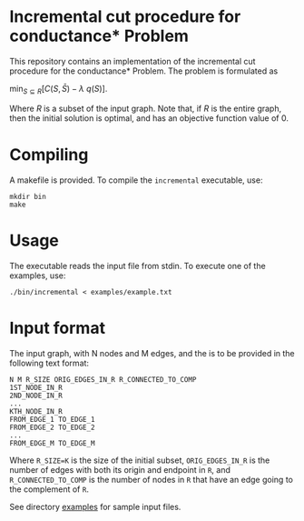 # Incremental cut procedure for conductance* Problem

This repository contains an implementation of the incremental cut procedure for the conductance* Problem. The problem is formulated as


$\min_{S \subseteq R} \left[ C(S,\bar{S}) - \lambda~q(S) \right].$

Where $R$ is a subset of the input graph. Note that, if $R$ is the entire graph, then the initial solution is optimal, and has an objective function value of 0.

# Compiling

A makefile is provided. To compile the `incremental` executable, use:

```
mkdir bin
make
```

# Usage

The executable reads the input file from stdin. To execute one of the examples, use:
```
./bin/incremental < examples/example.txt
```

# Input format

The input graph, with N nodes and M edges, and the  is to be provided in the following text format:

```
N M R_SIZE ORIG_EDGES_IN_R R_CONNECTED_TO_COMP
1ST_NODE_IN_R
2ND_NODE_IN_R
...
KTH_NODE_IN_R
FROM_EDGE_1 TO_EDGE_1
FROM_EDGE_2 TO_EDGE_2
...
FROM_EDGE_M TO_EDGE_M
```

Where `R_SIZE=K` is the size of the initial subset, `ORIG_EDGES_IN_R` is the number of edges with both its origin and endpoint in `R`, and `R_CONNECTED_TO_COMP` is the number of nodes in `R` that have an edge going to the complement of `R`.

See directory [examples](examples) for sample input files.


